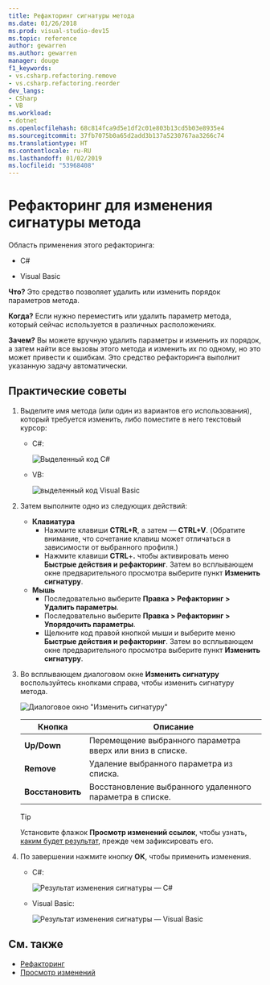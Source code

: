```yaml
---
title: Рефакторинг сигнатуры метода
ms.date: 01/26/2018
ms.prod: visual-studio-dev15
ms.topic: reference
author: gewarren
ms.author: gewarren
manager: douge
f1_keywords:
- vs.csharp.refactoring.remove
- vs.csharp.refactoring.reorder
dev_langs:
- CSharp
- VB
ms.workload:
- dotnet
ms.openlocfilehash: 68c814fca9d5e1df2c01e803b13cd5b03e8935e4
ms.sourcegitcommit: 37fb7075b0a65d2add3b137a5230767aa3266c74
ms.translationtype: HT
ms.contentlocale: ru-RU
ms.lasthandoff: 01/02/2019
ms.locfileid: "53968408"
---
```

# <a name="change-a-method-signature-refactoring"></a>Рефакторинг для изменения сигнатуры метода

Область применения этого рефакторинга:

- C#

- Visual Basic

**Что?** Это средство позволяет удалить или изменить порядок параметров метода.

**Когда?** Если нужно переместить или удалить параметр метода, который сейчас используется в различных расположениях.

**Зачем?** Вы можете вручную удалить параметры и изменить их порядок, а затем найти все вызовы этого метода и изменить их по одному, но это может привести к ошибкам.  Это средство рефакторинга выполнит указанную задачу автоматически.

## <a name="how-to"></a>Практические советы

1. Выделите имя метода (или один из вариантов его использования), который требуется изменить, либо поместите в него текстовый курсор:

   - C#:

       ![Выделенный код C#](media/changesignature-highlight-cs.png)

   - VB:

       ![выделенный код Visual Basic](media/changesignature-highlight-vb.png)

2. Затем выполните одно из следующих действий:

   - **Клавиатура**
      - Нажмите клавиши **CTRL+R**, а затем — **CTRL+V**.  (Обратите внимание, что сочетание клавиш может отличаться в зависимости от выбранного профиля.)
      - Нажмите клавиши **CTRL**+**.** чтобы активировать меню **Быстрые действия и рефакторинг**. Затем во всплывающем окне предварительного просмотра выберите пункт **Изменить сигнатуру**.
   - **Мышь**
      - Последовательно выберите **Правка > Рефакторинг > Удалить параметры**.
      - Последовательно выберите **Правка > Рефакторинг > Упорядочить параметры**.
      - Щелкните код правой кнопкой мыши и выберите меню **Быстрые действия и рефакторинг**. Затем во всплывающем окне предварительного просмотра выберите пункт **Изменить сигнатуру**.

3. Во всплывающем диалоговом окне **Изменить сигнатуру** воспользуйтесь кнопками справа, чтобы изменить сигнатуру метода.

   ![Диалоговое окно "Изменить сигнатуру"](media/changesignature-dialog-cs.png)

   | Кнопка | Описание
   | ------ | ---
   | **Up/Down** | Перемещение выбранного параметра вверх или вниз в списке.
   | **Remove** | Удаление выбранного параметра из списка.
   | **Восстановить** | Восстановление выбранного удаленного параметра в списке.

   > [!TIP]
   > Установите флажок **Просмотр изменений ссылок**, чтобы узнать, [каким будет результат](../../ide/preview-changes.md), прежде чем зафиксировать его.

4. По завершении нажмите кнопку **ОК**, чтобы применить изменения.

   - C#:

      ![Результат изменения сигнатуры — C#](media/changesignature-result-cs.png)

   - Visual Basic:

      ![Результат изменения сигнатуры — Visual Basic](media/changesignature-result-vb.png)

## <a name="see-also"></a>См. также

- [Рефакторинг](../refactoring-in-visual-studio.md)
- [Просмотр изменений](../../ide/preview-changes.md)